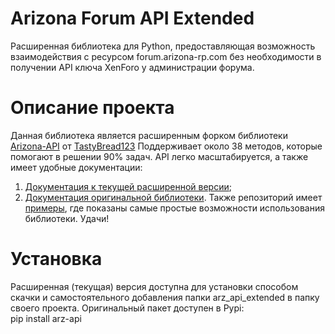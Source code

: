 # Arizona Forum API Extended
Расширенная библиотека для Python, предоставляющая возможность взаимодействия с ресурсом forum.arizona-rp.com без необходимости в получении API ключа XenForo у администрации форума.

# Описание проекта
Данная библиотека является расширенным форком библиотеки [Arizona-API](https://github.com/TastyBread123/Arizona-API) от [TastyBread123](https://www.blast.hk/members/455219/)
Поддерживает около 38 методов, которые помогают в решении 90% задач. API легко масштабируется, а также имеет удобные документации:
1. [Документация к текущей расширенной версии](https://github.com/fakelag28/Arizona-Forum-API-Extended/wiki/Основная-документация);
2. [Документация оригинальной библиотеки](https://tastybread123.github.io/Arizona-API/arz_api.html).
Также репозиторий имеет [примеры](https://github.com/fakelag28/Arizona-Forum-API-Extended/tree/main/examples), где показаны самые простые возможности использования библиотеки.
Удачи!

# Установка
Расширенная (текущая) версия доступна для установки способом скачки и самостоятельного добавления папки arz_api_extended в папку своего проекта.
Оригинальный пакет доступен в Pypi:  
pip install arz-api